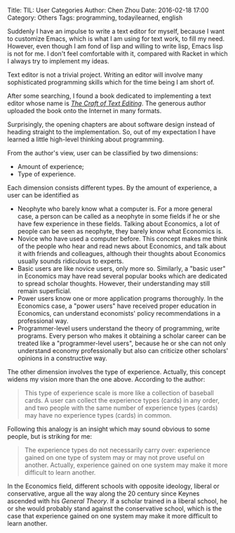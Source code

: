 Title: TIL: User Categories
Author: Chen Zhou
Date: 2016-02-18 17:00
Category: Others
Tags: programming, todayilearned, english

Suddenly I have an impulse to write a text editor for myself, because
I want to customize Emacs, which is what I am using for text work, to fill my
need. However, even though I am fond of lisp and willing to write
lisp, Emacs lisp is not for me. I don't feel comfortable with it,
compared with Racket in which I always try to implement my ideas.

Text editor is not a trivial project. Writing an editor will involve
many sophisticated programming skills which for the time being I am
short of.

After some searching, I found a book dedicated to implementing a text
editor whose name is
[*The Craft of Text Editing*](http://www.finseth.com/craft/craft.pdf). The
generous author uploaded the book onto the Internet in many formats.

Surprisingly, the opening chapters are about software design instead of
heading straight to the implementation. So, out of my expectation
I have learned a little high-level thinking about programming.

From the author's view, user can be classified by two dimensions:

* Amount of experience;
* Type of experience.

Each dimension consists different types. By the amount of experience,
a user can be identified as

* Neophyte who barely know what a computer is. For a more general
  case, a person can be called as a neophyte in some fields if he or
  she have few experience in these fields. Talking about Economics, a
  lot of people can be seen as neophyte, they barely know what
  Economics is.
* Novice who have used a computer before. This concept makes me think
  of the people who hear and read news about Economics, and talk about
  it with friends and colleagues, although their thoughts about
  Economics usually sounds ridiculous to experts.
* Basic users are like novice users, only more so. Similarly, a "basic
  user" in Economics may have read several popular books which are
  dedicated to spread scholar thoughts. However, their understanding
  may still remain superficial.
* Power users know one or more application programs thoroughly. In the
  Economics case, a "power users" have received proper education in
  Economics, can understand economists' policy recommendations in a
  professional way.
* Programmer-level users understand the theory of programming, write
  programs. Every person who makes it obtaining a scholar career can
  be treated like a "programmer-level users", because he or she can
  not only understand economy professionally but also can criticize
  other scholars' opinions in a constructive way.

The other dimension involves the type of experience. Actually, this
concept widens my vision more than the one above. According to the
author:

> This type of experience scale is more like a collection of baseball
> cards. A user can collect the experience types (cards) in any
> order, and two people with the same number of experience types
> (cards) may have no experience types (cards) in common.

Following this analogy is an insight which may sound obvious
to some people, but is striking for me:

> The experience types do not necessarily carry over: experience gained
> on one type of system may or may not prove useful on
> another. Actually, experience gained on one system may make it
> more difficult to learn another.

In the Economics field, different schools with opposite ideology,
liberal or conservative, argue all the way along the 20 century since
Keynes ascended with his *General Theory*. If a scholar trained in a
liberal school, he or she would probably stand against the
conservative school, which is the case that experience gained on one
system may make it more difficult to learn another.
